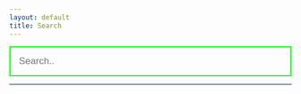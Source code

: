 ```yaml
---
layout: default
title: Search
---
```


<form>
  <div>
    <input id="in_Default" type="text" placeholder="Search.." name="search">
  </div>
</form>

<hr/>
<ol style="text-align: left!important;" id="results-container"></ol>

<!-- script pointing to search.js -->
  <script src="{{ site.baseurl }}/assets/js/search.js"></script>

  <script>
  var sjs = SimpleJekyllSearch({
    searchInput: document.getElementById('in_Default'),
    resultsContainer: document.getElementById('results-container'),
    json: '{{ site.baseurl }}/search.json'
  })
</script>




<style>
/*
First, we set the `box-sizing` value as `border-box` so ...
we could easily expand this element to 100% width without worrying about
the `padding` and `border-width` calculation.
*/

form input {box-sizing:border-box}


/*
create the room for the button using `margin`
*/

form > div {
  position:relative;
}


/*
SEARCH FIELD: the `box-sizing` value for this element already set as `border-box`
and the right margin value also already set with the correct value
to make the room for the button, so now we could safely
expand this element to 100% width!
*/

form input[type="text"] {
  padding: 15px;
  font-size: 17px;
  border: none;
  float: none;
  width: 100%;
  background: transparent;
  color: #00ff00;
  border: 2px solid #00ff00;
}

form input[type="text"]:hover {
  border: 2px solid red;
}
</style>
